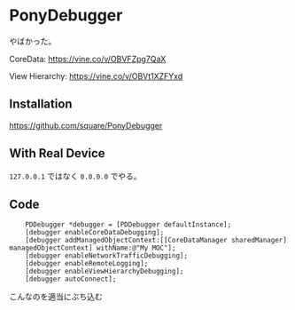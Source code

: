 PonyDebugger
===

やばかった。

CoreData: https://vine.co/v/OBVFZpg7QaX

View Hierarchy: https://vine.co/v/OBVt1XZFYxd

Installation
---

https://github.com/square/PonyDebugger

With Real Device
---

`127.0.0.1` ではなく `0.0.0.0` でやる。

Code
---

```objc
    PDDebugger *debugger = [PDDebugger defaultInstance];
    [debugger enableCoreDataDebugging];
    [debugger addManagedObjectContext:[[CoreDataManager sharedManager] managedObjectContext] withName:@"My MOC"];
    [debugger enableNetworkTrafficDebugging];
    [debugger enableRemoteLogging];
    [debugger enableViewHierarchyDebugging];
    [debugger autoConnect];
```

こんなのを適当にぶち込む
